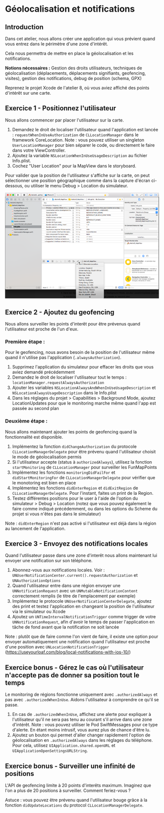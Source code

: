 # Géolocalisation et notifications

## Introduction

Dans cet atelier, nous allons créer une application qui vous prévient quand vous entrez dans le périmètre d'une zone d'intérêt.

Cela nous permettra de mettre en place la géolocalisation et les notifications.

**Notions nécessaires :** Gestion des droits utilisateurs, techniques de géolocalisation (déplacements, déplacements signifiants, geofencing, visites), gestion des notifications, debug de position (schema, GPX)

Reprenez le projet Xcode de l'atelier 8, où vous aviez affiché des points d'intérêt sur une carte.

## Exercice 1 - Positionnez l'utilisateur

Nous allons commencer par placer l'utilisateur sur la carte.

1. Demandez le droit de localiser l'utilisateur quand l'application est lancée : `requestWhenInUseAuthorization` de `CLLocationManager` dans le framework CoreLocation.
Note : vous pouvez utiliser un singleton `UserLocationManager` pour bien séparer le code, ou directement le faire dans votre ViewController.
2. Ajoutez la variable `NSLocationWhenInUseUsageDescription` au fichier Info.plist.
3. Cochez "User Location" pour la MapView dans le storyboard.

Pour valider que la position de l'utilisateur s'affiche sur la carte, on peut sélectionner une position géographique comme dans la capture d'écran ci-dessous, ou utiliser le menu Debug > Location du simulateur.

![](/assets/debug-location.png)

## Exercice 2 - Ajoutez du geofencing

Nous allons surveiller les points d'interêt pour être prévenus quand l'utilisateur est proche de l'un d'eux.

### Première étape :

Pour le geofencing, nous avons besoin de la position de l'utilisateur même quand il n'utilise pas l'application (`.alwaysAuthorization`).
1. Supprimez l'application du simulateur pour effacer les droits que vous aviez demandé précédemment
2. Demandez le droit de localiser l'utilisateur tout le temps : `locationManager.requestAlwaysAuthorization`
3. Ajouter les variables `NSLocationAlwaysAndWhenInUseUsageDescription` et `NSLocationAlwaysUsageDescription` dans le Info.plist
4. Dans les réglages du projet > Capabilities > Background Mode, ajoutez LocationUpdates pour que le monitoring marche même quand l'app est passée au second plan

### Deuxième étape :

Nous allons maintenant ajouter les points de geofencing quand la fonctionnalité est disponible.
1. Implémentez la fonction `didChangeAuthorization` du protocole `CLLocationManagerDelegate` pour être prévenu quand l'utilisateur choisit le mode de géolocalisation permis
2. Si l'utilisateur accepte (status à `authorizedAlways`), utilisez la fonction `startMonitoring` de `CLLocationManager` pour surveiller les FunMapPoints
3. Implémentez les fonctions `monitoringDidFailFor` et `didStartMonitoringFor` de `CLLocationManagerDelegate` pour vérifier que le monotoring est bien en place
4. Implémentez les fonctions `didEnterRegion` et `didExitRegion` de `CLLocationManagerDelegate`. Pour l'instant, faites un print de la Region.
5. Testez différentes positions pour le user à l'aide de l'option du simulateur > Debug > Location (notez que vous pouvez également le faire comme indiqué précédemment, ou dans les options du Scheme du projet si vous n'êtes pas dans le simulateur)

Note : `didEnterRegion` n'est pas activé si l'utilisateur est déjà dans la région au lancement de l'application.

## Exercice 3 - Envoyez des notifications locales

Quand l'utilisateur passe dans une zone d'interêt nous allons maintenant lui envoyer une notification sur son téléphone.

1. Abonnez-vous aux notifications locales. Voir : `UNUserNotificationCenter.current().requestAuthorization` et `UNAuthorizationOptions`
2. Quand l'utilisateur entre dans une région envoyer une `UNNotificationRequest` avec un `UNMutableNotificationContent` correctement remplis (le titre de l'emplacement par exemple)
3. Implémentez le protocole `UNUserNotificationCenterDelegate`, ajoutez des print et testez l'application en changeant la position de l'utilisateur via le simulateur ou Xcode
4. Ajoutez un `UNTimeIntervalNotificationTrigger` comme trigger de votre `UNNotificationRequest`, afin d'avoir le temps de passer l'application en tâche de fond avant que la notification ne soit lancée

Note : plutôt que de faire comme l'on vient de faire, il existe une option pour envoyer automatiquement une notification quand l'utilisateur est proche d'une position avec `UNLocationNotificationTrigger` (https://useyourloaf.com/blog/local-notifications-with-ios-10/)

## Exercice bonus - Gérez le cas où l'utilisateur n'accepte pas de donner sa position tout le temps

Le monitoring de régions fonctionne uniquement avec `.authorizedAlways` et pas avec `.authorizedWhenInUse`. Aidons l'utilisateur à comprendre ce qu'il se passe.

1. En cas de `.authorizedWhenInUse`, affichez une alerte pour expliquer à l'utilisateur qu'il ne sera pas tenu au courant s'il arrive dans une zone d'intérêt. Note : vous pouvez utiliser le Pod SwiftMessages pour ce type d'alerte. En étant moins intrusif, vous aurez plus de chance d'être lu.
2. Ajoutez un bouton qui permet d'aller changer rapidement l'option de géolocalisation en `.authorizedAlways` dans les réglages du téléphone. Pour cela, utilisez `UIApplication.shared.openURL` et `UIApplicationOpenSettingsURLString`.

## Exercice bonus - Surveiller une infinité de positions

L'API de geofencing limite à 20 points d'interêts maximum.
Imaginez que l'on a plus de 20 positions à surveiller. Comment feriez-vous ?

Astuce : vous pouvez être prévenu quand l'utilisateur bouge grâce à la fonction `didUpdateLocations` du protocol `CLLocationManagerDelegate`.
